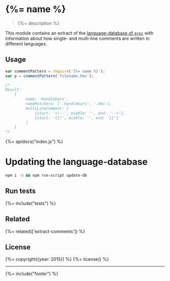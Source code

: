 # {%= name %}

> {%= description %}

This module contains an extract of the [language-database of `groc`](http://nevir.github.io/groc/languages.html)
with information about how single- and multi-line comments are written in different languages.


## Usage

```js
var commentPattern = require('{%= name %}');
var p = commentPattern('filename.hbs');

/*
Result:
    {
         name: 'Handlebars',
         nameMatchers: ['.handlebars', '.hbs'],
         multiLineComment: [
             {start: '<!--', middle: '', end: '-->'},
             {start: '{{!', middle: '', end: '}}'}
         ]
    }
*/
```

{%= apidocs("index.js") %}

# Updating the language-database

```bash
npm i -d && npm run-script update-db
```

## Run tests

{%= include("tests") %}

## Related
{%= related(['extract-comments']) %}


## License
{%= copyright({year: 2015}) %}
{%= license() %}

***

{%= include("footer") %}

